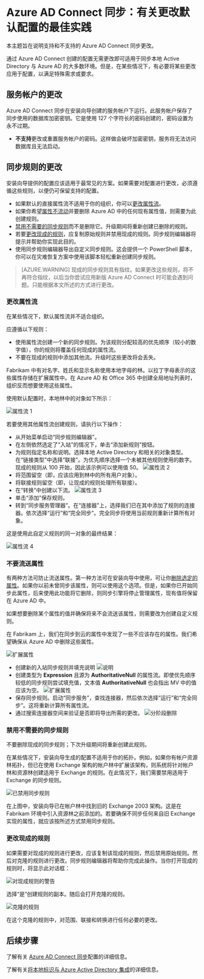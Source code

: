 <properties
	pageTitle="Azure AD Connect 同步：有关更改默认配置的最佳实践 | Azure"
	description="提供有关更改 Azure AD Connect 同步默认配置的最佳实践。"
	services="active-directory"
	documentationCenter=""
	authors="andkjell"
	manager="stevenpo"
	editor=""/>

<tags 
	ms.service="active-directory"
	ms.date="05/10/2016"
	wacn.date="06/14/2016"/>


# Azure AD Connect 同步：有关更改默认配置的最佳实践

本主题旨在说明支持和不支持的 Azure AD Connect 同步更改。

通过 Azure AD Connect 创建的配置无需更改即可适用于同步本地 Active Directory 与 Azure AD 的大多数环境。但是，在某些情况下，有必要将某些更改应用于配置，以满足特殊需求或要求。

## <a name="changes-to-the-service-account"></a>服务帐户的更改
Azure AD Connect 同步在安装向导创建的服务帐户下运行。此服务帐户保存了同步使用的数据库加密密钥。它是使用 127 个字符长的密码创建的，密码设置为永不过期。

- **不支持**更改或重置服务帐户的密码。这样做会破坏加密密钥，服务将无法访问数据库且无法启动。

## 同步规则的更改
安装向导提供的配置应该适用于最常见的方案。如果需要对配置进行更改，必须遵循这些规则，以便仍可保留支持的配置。

- 如果默认的直接属性流不适用于你的组织，你可以[更改属性流](#change-attribute-flows)。
- 如果你希望[属性不流动](#do-not-flow-an-attribute)并要删除 Azure AD 中的任何现有属性值，则需要为此创建规则。
- [禁用不需要的同步规则](#disable-an-unwanted-sync-rule)而不是删除它。升级期间将重新创建已删除的规则。
- 若要[更改现成的规则](#change-an-out-of-box-rule)，应复制原始规则并禁用现成的规则。同步规则编辑器将提示并帮助你实现此目的。
- 使用同步规则编辑器导出自定义同步规则。这会提供一个 PowerShell 脚本，你可以在灾难恢复方案中使用该脚本轻松重新创建同步规则。

>[AZURE.WARNING] 现成的同步规则具有指纹。如果更改这些规则，将不再符合指纹，以后当你尝试应用新版 Azure AD Connect 时可能会遇到问题。只能根据本文所述的方式进行更改。

### <a name="change-attribute-flows"></a>更改属性流
在某些情况下，默认属性流并不适合组织。

应遵循以下规则：

- 使用属性流创建一个新的同步规则。为该规则分配较高的优先顺序（较小的数字值），你的规则将覆盖任何现成的属性流。
- 不要在现成的规则中添加其他流。升级时这些更改将会丢失。

Fabrikam 中有对名字、姓氏和显示名称使用本地字母的林。以拉丁字母表示的这些属性存储在扩展属性中。在 Azure AD 和 Office 365 中创建全局地址列表时，组织反而想要使用这些属性。

使用默认配置时，本地林中的对象如下所示：

![属性流 1](./media/active-directory-aadconnectsync-best-practices-changing-default-configuration/attributeflowjp1.png)

若要使用其他属性流创建规则，请执行以下操作：

- 从开始菜单启动“同步规则编辑器”。
- 在左侧依然选定了“入站”的情况下，单击“添加新规则”按钮。
- 为规则指定名称和说明。选择本地 Active Directory 和相关的对象类型。在“链接类型”中选择“联接”。为优先顺序选择一个未被其他规则使用的数字。现成的规则从 100 开始，因此该示例可以使用值 50。
![属性流 2](./media/active-directory-aadconnectsync-best-practices-changing-default-configuration/attributeflowjp2.png)
- 将范围留空（即，应该应用到林中的所有用户对象）。
- 将联接规则留空（即，让现成的规则处理所有联接）。
- 在“转换”中创建以下流。
![属性流 3](./media/active-directory-aadconnectsync-best-practices-changing-default-configuration/attributeflowjp3.png)
- 单击“添加”保存规则。
- 转到“同步服务管理器”。在“连接器”上，选择我们已在其中添加了规则的连接器。依次选择“运行”和“完全同步”。完全同步将使用当前规则重新计算所有对象。

这是使用此自定义规则的同一对象的最终结果：

![属性流 4](./media/active-directory-aadconnectsync-best-practices-changing-default-configuration/attributeflowjp4.png)

### <a name="do-not-flow-an-attribute"></a>不要流送属性
有两种方法可防止流送属性。第一种方法可在安装向导中使用，可让你[删除选定的属性](/documentation/articles/active-directory-aadconnect-get-started-custom/#azure-ad-app-and-attribute-filtering)。如果你以前未曾同步该属性，则可以使用这个选项。但是，如果你已开始同步此属性，后来使用此功能将它删除，则同步引擎将停止管理属性，现有值将保留在 Azure AD 中。

如果想要删除某个属性的值并确保将来不会流送该属性，则需要改为创建自定义规则。

在 Fabrikam 上，我们在同步到云的属性中发现了一些不应该存在的属性。我们希望确保从 Azure AD 中删除这些属性。

![扩展属性](./media/active-directory-aadconnectsync-best-practices-changing-default-configuration/badextensionattribute.png)

- 创建新的入站同步规则并填充说明 
![说明](./media/active-directory-aadconnectsync-best-practices-changing-default-configuration/syncruledescription.png)
- 创建类型为 **Expression** 且源为 **AuthoritativeNull** 的属性流。即使优先顺序较低的同步规则尝试填充值，文本值 **AuthoritativeNull** 也会指出 MV 中的值应该为空。
![扩展属性](./media/active-directory-aadconnectsync-best-practices-changing-default-configuration/syncruletransformations.png)
- 保存同步规则。启动“同步服务”，查找连接器，然后依次选择“运行”和“完全同步”。这将重新计算所有属性流。
- 通过搜索连接器空间来验证是否即将导出所需的更改。
![分阶段删除](./media/active-directory-aadconnectsync-best-practices-changing-default-configuration/deletetobeexported.png)

### <a name="disable-an-unwanted-sync-rule"></a>禁用不需要的同步规则
不要删除现成的同步规则；下次升级期间将重新创建此规则。

在某些情况下，安装向导生成的配置不适用于你的拓扑。例如，如果你有帐户资源林拓扑，但已在使用 Exchange 架构的帐户林中扩展该架构，则系统将针对帐户林和资源林创建适用于 Exchange 的规则。在此情况下，我们需要禁用适用于 Exchange 的同步规则。

![已禁用同步规则](./media/active-directory-aadconnectsync-best-practices-changing-default-configuration/exchangedisabledrule.png)

在上图中，安装向导已在帐户林中找到旧的 Exchange 2003 架构。这是在 Fabrikam 环境中引入资源林之前添加的。若要确保不同步任何来自旧 Exchange 实现的属性，就应该按所述方式禁用同步规则。

### <a name="change-an-out-of-box-rule"></a>更改现成的规则
如果需要对现成的规则进行更改，应该复制该现成的规则，然后禁用原始规则。然后对克隆的规则进行更改。同步规则编辑器将帮助你完成此操作。当你打开现成的规则时，将显示此对话框：

![对现成规则的警告](./media/active-directory-aadconnectsync-best-practices-changing-default-configuration/warningoutofboxrule.png)

选择“是”创建规则的副本。随后会打开克隆的规则。

![克隆的规则](./media/active-directory-aadconnectsync-best-practices-changing-default-configuration/clonedrule.png)

在这个克隆的规则中，对范围、联接和转换进行任何必要的更改。

## 后续步骤
了解有关 [Azure AD Connect 同步](/documentation/articles/active-directory-aadconnectsync-whatis/)配置的详细信息。

了解有关[将本地标识与 Azure Active Directory 集成](/documentation/articles/active-directory-aadconnect/)的详细信息。

<!---HONumber=Mooncake_0606_2016-->